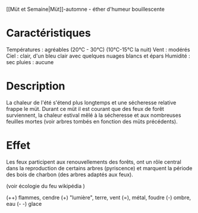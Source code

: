 [[Müt et Semaine|Müt]]-automne - éther d'humeur bouillescente

# Caractéristiques

Températures : agréables (20°C - 30°C) (10°C-15°C la nuit)
Vent : modérés 
Ciel : clair, d'un bleu clair avec quelques nuages blancs et épars 
Humidité : sec
pluies : aucune  

# Description

La chaleur de l'été s'étend plus longtemps et une sécheresse relative frappe le müt. Durant ce müt il est courant que des feux de forêt surviennent, la chaleur estival mêlé à la sécheresse et aux nombreuses feuilles mortes (voir arbres tombés en fonction des müts précédents). 


# Effet 
Les feux participent aux renouvellements des forêts, ont un rôle central dans la reproduction de certains arbres (pyriscence) et marquent la période des bois de charbon (des arbres adaptés aux feux).

(voir écologie du feu wikipédia )


(++) flammes, cendre
 (+)  "lumière",  terre, vent
 (=), métal,  foudre
 (-) ombre, eau
(- -) glace
